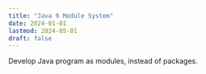 ```yaml
---
title: "Java 9 Module System"
date: 2024-01-01
lastmod: 2024-05-01
draft: false
---
```


Develop Java program as modules, instead of packages.